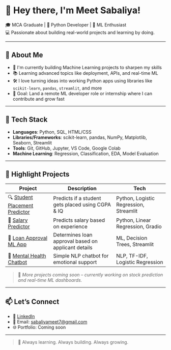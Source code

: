 # 👋 Hey there, I'm Meet Sabaliya!

🎓 MCA Graduate | 🐍 Python Developer | 🤖 ML Enthusiast  
💻 Passionate about building real-world projects and learning by doing.

---

## 🚀 About Me

- 🧠 I'm currently building Machine Learning projects to sharpen my skills
- 📚 Learning advanced topics like deployment, APIs, and real-time ML
- 🛠️ I love turning ideas into working Python apps using libraries like `scikit-learn`, `pandas`, `streamlit`, and more
- 🎯 Goal: Land a remote ML developer role or internship where I can contribute and grow fast

---

## 🧰 Tech Stack

- **Languages**: Python, SQL, HTML/CSS
- **Libraries/Frameworks**: scikit-learn, pandas, NumPy, Matplotlib, Seaborn, Streamlit
- **Tools**: Git, GitHub, Jupyter, VS Code, Google Colab
- **Machine Learning**: Regression, Classification, EDA, Model Evaluation

---

## 🧠 Highlight Projects

| Project | Description | Tech |
|--------|-------------|------|
| 🔍 [Student Placement Predictor](https://github.com/SabaliyaMeet/Student-Placement-Predictor) | Predicts if a student gets placed using CGPA & IQ | Python, Logistic Regression, Streamlit |
| 💼 [Salary Predictor](https://github.com/yourusername/salary-predictor-regression) | Predicts salary based on experience | Python, Linear Regression, Gradio |
| 🏦 [Loan Approval ML App](https://github.com/yourusername/loan-approval-ml) | Determines loan approval based on applicant details | ML, Decision Trees, Streamlit |
| 💬 [Mental Health Chatbot](https://github.com/yourusername/mental-health-chatbot-nlp) | Simple NLP chatbot for emotional support | NLP, TF-IDF, Logistic Regression |

> 📌 *More projects coming soon – currently working on stock prediction and real-time ML dashboards.*

---

## 📫 Let’s Connect

- 💼 [LinkedIn](https://www.linkedin.com/in/meet-sabaliya-61ab34207/)
- 📧 Email: sabaliyameet7@gmail.com
- 🌐 Portfolio: Coming soon

---

> 🔄 Always learning. Always building. Always growing.
